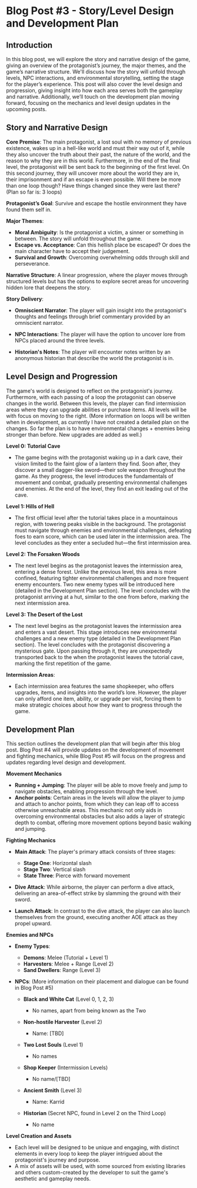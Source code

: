 # Blog Post #3 - Story/Level Design and Development Plan

## Introduction

In this blog post, we will explore the story and narrative design of the game, giving an overview of the protagonist’s journey, the major themes, and the game’s narrative structure. We'll discuss how the story will unfold through levels, NPC interactions, and environmental storytelling, setting the stage for the player’s experience. This post will also cover the level design and progression, giving insight into how each area serves both the gameplay and narrative. Additionally, we’ll touch on the development plan moving forward, focusing on the mechanics and level design updates in the upcoming posts.

## Story and Narrative Design

**Core Premise**: The main protagonist, a lost soul with no memory of previous existence, wakes up in a hell-like world and must their way out of it, while they also uncover the truth about their past, the nature of the world, and the reason to why they are in this world. Furthermore, in the end of the final level, the protagonist will be sent back to the beginning of the first level. On this second journey, they will uncover more about the world they are in, their imprisonment and if an escape is even possible. Will there be more than one loop though? Have things changed since they were last there? (Plan so far is: 3 loops)

**Protagonist’s Goal**: Survive and escape the hostile environment they have found them self in.

**Major Themes**:

- **Moral Ambiguity**: Is the protagonist a victim, a sinner or something in between. The story will unfold throughout the game.
- **Escape vs. Acceptance**: Can this hellish place be escaped? Or does the main character have to accept their judgement.
- **Survival and Growth**: Overcoming overwhelming odds through skill and perseverance.

**Narrative Structure**: A linear progression, where the player moves through structured levels but has the options to explore secret areas for uncovering hidden lore that deepens the story.

**Story Delivery**: 

- **Omniscient Narrator**: The player will gain insight into the protagonist's thoughts and feelings through brief commentary provided by an omniscient narrator.
- **NPC Interactions**: The player will have the option to uncover lore from NPCs placed around the three levels.

- **Historian's Notes**: The player will encounter notes written by an anonymous historian that describe the world the protagonist is in.

## Level Design and Progression

The game's world is designed to reflect on the protagonist's journey. Furthermore, with each passing of a loop the protagonist can observe changes in the world. Between this levels, the player can find intermission areas where they can upgrade abilities or purchase items. All levels will be with focus on moving to the right. (More information on loops will be written when in development, as currently I have not created a detailed plan on the changes. So far the plan is to have environmental changes + enemies being stronger than before. New upgrades are added as well.)

**Level 0: Tutorial Cave** 

- The game begins with the protagonist waking up in a dark cave, their vision limited to the faint glow of a lantern they find. Soon after, they discover a small dagger-like sword—their sole weapon throughout the game. As they progress, the level introduces the fundamentals of movement and combat, gradually presenting environmental challenges and enemies. At the end of the level, they find an exit leading out of the cave.

**Level 1: Hills of Hell**

- The first official level after the tutorial takes place in a mountainous region, with towering peaks visible in the background. The protagonist must navigate through enemies and environmental challenges, defeating foes to earn score, which can be used later in the intermission area. The level concludes as they enter a secluded hut—the first intermission area.

**Level 2: The Forsaken Woods**

- The next level begins as the protagonist leaves the intermission area, entering a dense forest. Unlike the previous level, this area is more confined, featuring tighter environmental challenges and more frequent enemy encounters. Two new enemy types will be introduced here (detailed in the Development Plan section). The level concludes with the protagonist arriving at a hut, similar to the one from before, marking the next intermission area.

**Level 3: The Desert of the Lost**

- The next level begins as the protagonist leaves the intermission area and enters a vast desert. This stage introduces new environmental challenges and a new enemy type (detailed in the Development Plan section). The level concludes with the protagonist discovering a mysterious gate. Upon passing through it, they are unexpectedly transported back to the when the protagonist leaves the tutorial cave, marking the first repetition of the game.

**Intermission Areas**: 

- Each intermission area features the same shopkeeper, who offers upgrades, items, and insights into the world’s lore. However, the player can only afford one item, ability, or upgrade per visit, forcing them to make strategic choices about how they want to progress through the game.

## Development Plan 

This section outlines the development plan that will begin after this blog post. Blog Post #4 will provide updates on the development of movement and fighting mechanics, while Blog Post #5 will focus on the progress and updates regarding level design and development.

**Movement Mechanics**

- **Running + Jumping**: The player will be able to move freely and jump to navigate obstacles, enabling progression through the level.
- **Anchor points**: Certain areas in the levels will allow the player to jump and attach to anchor points, from which they can leap off to access otherwise unreachable areas. This mechanic not only aids in overcoming environmental obstacles but also adds a layer of strategic depth to combat, offering more movement options beyond basic walking and jumping.

**Fighting Mechanics**

- **Main Attack**: The player's primary attack consists of three stages:
  - **Stage One**: Horizontal slash
  - **Stage Two**: Vertical slash
  - **State Three**: Pierce with forward movement

- **Dive Attack**: While airborne, the player can perform a dive attack, delivering an area-of-effect strike by slamming the ground with their sword.
- **Launch Attack**: In contrast to the dive attack, the player can also launch themselves from the ground, executing another AOE attack as they propel upward.

**Enemies and NPCs**

- **Enemy Types**:
  - **Demons**: Melee (Tutorial + Level 1)
  - **Harvesters**: Melee + Range (Level 2)
  - **Sand Dwellers**: Range (Level 3)

- **NPCs**: (More information on their placement and dialogue can be found in Blog Post #5)

  - **Black and White Cat** (Level 0, 1, 2, 3)
    - No names, apart from being known as the Two
  - **Non-hostile Harvester** (Level 2)
    - Name: [TBD]
  - **Two Lost Souls** (Level 1)
    - No names
  - **Shop Keeper** (Intermission Levels)
    - No name/[TBD]
  - **Ancient Smith** (Level 3)
    - Name: Karrid

  - **Historian** (Secret NPC, found in Level 2 on the Third Loop)
    - No name

**Level Creation and Assets**

- Each level will be designed to be unique and engaging, with distinct elements in every loop to keep the player intrigued about the protagonist's journey and purpose.
- A mix of assets will be used, with some sourced from existing libraries and others custom-created by the developer to suit the game's aesthetic and gameplay needs.
